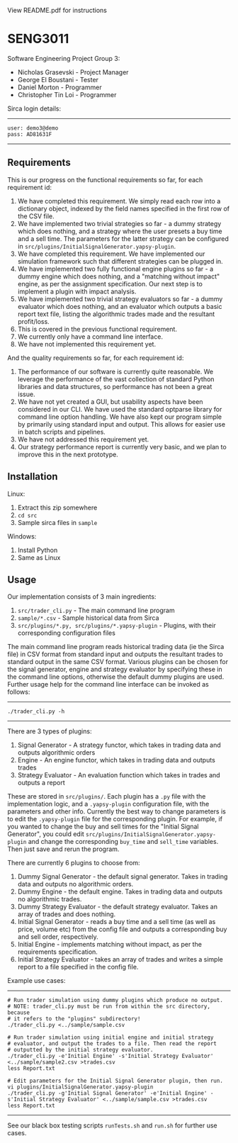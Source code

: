 View README.pdf for instructions

SENG3011
========

Software Engineering Project Group 3:

* Nicholas Grasevski - Project Manager
* George El Boustani - Tester
* Daniel Morton - Programmer
* Christopher Tin Loi - Programmer

Sirca login details:

----
    user: demo3@demo
    pass: AD81631F
----

Requirements
------------
This is our progress on the functional requirements so far, for each requirement id:

1. We have completed this requirement. We simply read each row into a dictionary object, indexed by the field names specified in the first row of the CSV file.
2. We have implemented two trivial strategies so far - a dummy strategy which does nothing, and a strategy where the user presets a buy time and a sell time. The parameters for the latter strategy can be configured in `src/plugins/InitialSignalGenerator.yapsy-plugin`.
3. We have completed this requirement. We have implemented our simulation framework such that different strategies can be plugged in.
4. We have implemented two fully functional engine plugins so far - a dummy engine which does nothing, and a "matching without impact" engine, as per the assignment specification. Our next step is to implement a plugin with impact analysis.
5. We have implemented two trivial strategy evaluators so far - a dummy evaluator which does nothing, and an evaluator which outputs a basic report text file, listing the algorithmic trades made and the resultant profit/loss.
6. This is covered in the previous functional requirement.
7. We currently only have a command line interface.
8. We have not implemented this requirement yet.

And the quality requirements so far, for each requirement id:

1. The performance of our software is currently quite reasonable. We leverage the performance of the vast collection of standard Python libraries and data structures, so performance has not been a great issue.
2. We have not yet created a GUI, but usability aspects have been considered in our CLI. We have used the standard optparse library for command line option handling. We have also kept our program simple by primarily using standard input and output. This allows for easier use in batch scripts and pipelines.
3. We have not addressed this requirement yet.
4. Our strategy performance report is currently very basic, and we plan to improve this in the next prototype.

Installation
------------
Linux:

1. Extract this zip somewhere
2. `cd src`
3. Sample sirca files in `sample`

Windows:

1. Install Python
2. Same as Linux

Usage
-----
Our implementation consists of 3 main ingredients:

1. `src/trader_cli.py` - The main command line program
2. `sample/*.csv` - Sample historical data from Sirca
3. `src/plugins/*.py, src/plugins/*.yapsy-plugin` - Plugins, with their corresponding configuration files

The main command line program reads historical trading data (ie the Sirca file) in CSV format from standard input and outputs the resultant trades to standard output in the same CSV format. Various plugins can be chosen for the signal generator, engine and strategy evaluator by specifying these in the command line options, otherwise the default dummy plugins are used. Further usage help for the command line interface can be invoked as follows:

----
    ./trader_cli.py -h
----

There are 3 types of plugins:

1. Signal Generator - A strategy functor, which takes in trading data and outputs algorithmic orders
2. Engine - An engine functor, which takes in trading data and outputs trades
3. Strategy Evaluator - An evaluation function which takes in trades and outputs a report

These are stored in `src/plugins/`. Each plugin has a `.py` file with the implementation logic, and a `.yapsy-plugin` configuration file, with the parameters and other info. Currently the best way to change parameters is to edit the `.yapsy-plugin` file for the corresponding plugin. For example, if you wanted to change the buy and sell times for the "Initial Signal Generator", you could edit `src/plugins/InitialSignalGenerator.yapsy-plugin` and change the corresponding `buy_time` and `sell_time` variables. Then just save and rerun the program.

There are currently 6 plugins to choose from:

1. Dummy Signal Generator - the default signal generator. Takes in trading data and outputs no algorithmic orders.
2. Dummy Engine - the default engine. Takes in trading data and outputs no algorithmic trades.
3. Dummy Strategy Evaluator - the default strategy evaluator. Takes an array of trades and does nothing.
4. Initial Signal Generator - reads a buy time and a sell time (as well as price, volume etc) from the config file and outputs a corresponding buy and sell order, respectively.
5. Initial Engine - implements matching without impact, as per the requirements specification.
6. Initial Strategy Evaluator - takes an array of trades and writes a simple report to a file specified in the config file.

Example use cases:

----
    # Run trader simulation using dummy plugins which produce no output.
    # NOTE: trader_cli.py must be run from within the src directory, because
    # it refers to the "plugins" subdirectory!
    ./trader_cli.py <../sample/sample.csv

    # Run trader simulation using initial engine and initial strategy
    # evaluator, and output the trades to a file. Then read the report
    # outputted by the initial strategy evaluator.
    ./trader_cli.py -e'Initial Engine' -s'Initial Strategy Evaluator' <../sample/sample2.csv >trades.csv
    less Report.txt

    # Edit parameters for the Initial Signal Generator plugin, then run.
    vi plugins/InitialSignalGenerator.yapsy-plugin
    ./trader_cli.py -g'Initial Signal Generator' -e'Initial Engine' -s'Initial Strategy Evaluator' <../sample/sample.csv >trades.csv
    less Report.txt
----

See our black box testing scripts `runTests.sh` and `run.sh` for further use cases.
